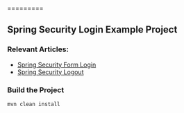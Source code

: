 =========

## Spring Security Login Example Project


### Relevant Articles: 
- [Spring Security Form Login](http://www.baeldung.com/spring-security-login)
- [Spring Security Logout](http://www.baeldung.com/spring-security-logout)


### Build the Project
```
mvn clean install
```
